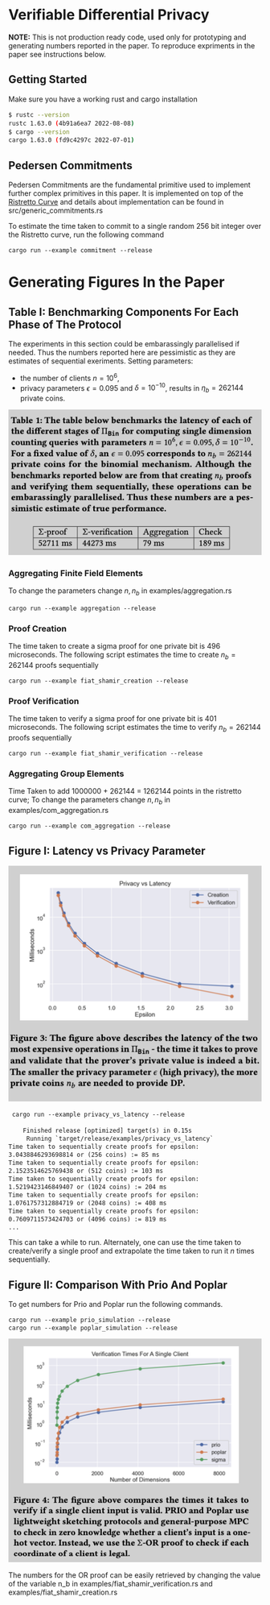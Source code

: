 # Verifiable Differential Privacy

**NOTE:** This is not production ready code, used only for prototyping and generating numbers reported in the paper. To reproduce expriments in the paper see instructions below. 

## Getting Started 

Make sure you have a working rust and cargo installation

```bash
$ rustc --version
rustc 1.63.0 (4b91a6ea7 2022-08-08)
$ cargo --version
cargo 1.63.0 (fd9c4297c 2022-07-01)
```

## Pedersen Commitments

Pedersen Commitments are the fundamental primitive used to implement further complex primitives in this paper. It is implemented on top of the [Ristretto Curve]() and details about implementation can be found in src/generic_commitments.rs

To estimate the time taken to commit to a single random 256 bit integer over the Ristretto curve, run the following command

```
cargo run --example commitment --release
```

# Generating Figures In the Paper

## Table I: Benchmarking Components For Each Phase of The Protocol

The experiments in this section could be embarassingly parallelised if needed. Thus the numbers reported here are pessimistic as they are estimates of sequential exeriments. Setting parameters: 
+ the number of clients $n=10^6$, 
+ privacy parameters $\epsilon=0.095$ and $\delta = 10^{-10}$, results in $\eta_b = 262144$ private coins.

![Table I](assets/tableI.png)

### Aggregating Finite Field Elements

To change the parameters change $n, n_b$ in examples/aggregation.rs

```
cargo run --example aggregation --release

```

### Proof Creation

The time taken to create a sigma proof for one private bit is 496 microseconds. The following script estimates the time to create $n_b=262144$ proofs sequentially
```
cargo run --example fiat_shamir_creation --release
```


### Proof Verification

The time taken to verify a sigma proof for one private bit is  401 microseconds. The following script estimates the time to verify $n_b=262144$ proofs sequentially

```
cargo run --example fiat_shamir_verification --release
```

### Aggregating Group Elements

Time Taken to add 1000000 + 262144 = 1262144 points in the ristretto curve; To change the parameters change $n, n_b$ in examples/com_aggregation.rs

```
cargo run --example com_aggregation --release
```

## Figure I: Latency vs Privacy Parameter

![Comparison of Verification times](assets/FigureI.png)

```
 cargo run --example privacy_vs_latency --release

    Finished release [optimized] target(s) in 0.15s
     Running `target/release/examples/privacy_vs_latency`
Time taken to sequentially create proofs for epsilon: 3.0438846293698814 or (256 coins) := 85 ms
Time taken to sequentially create proofs for epsilon: 2.1523514625769438 or (512 coins) := 103 ms
Time taken to sequentially create proofs for epsilon: 1.5219423146849407 or (1024 coins) := 204 ms
Time taken to sequentially create proofs for epsilon: 1.0761757312884719 or (2048 coins) := 408 ms
Time taken to sequentially create proofs for epsilon: 0.7609711573424703 or (4096 coins) := 819 ms 
...
```

This can take a while to run. Alternately, one can use the time taken to create/verify a single proof and extrapolate the time taken to run it $n$ times sequentially.

## Figure II: Comparison With Prio And Poplar

To get numbers for Prio and Poplar run the following commands. 

```
cargo run --example prio_simulation --release
cargo run --example poplar_simulation --release
```

![Comparison of Verification times](assets/FigureII.png)

The numbers for the OR proof can be easily retrieved by changing the value of the variable n_b in examples/fiat_shamir_verification.rs and examples/fiat_shamir_creation.rs
